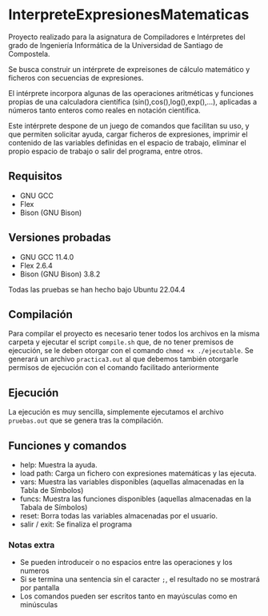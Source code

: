 # InterpreteExpresionesMatematicas

Proyecto realizado para la asignatura de Compiladores e Intérpretes del grado de Ingeniería Informática de la Universidad de Santiago de Compostela.

Se busca construir un intérprete de expreisones de cálculo matemático y ficheros con secuencias de expresiones.

El intérprete incorpora algunas de las operaciones aritméticas y funciones propias de una calculadora científica (sin(),cos(),log(),exp(),…), aplicadas a números tanto enteros como reales en notación científica.

Este intérprete despone de un juego de comandos que facilitan su uso, y que permiten solicitar ayuda, cargar ficheros de expresiones, imprimir el contenido de las variables definidas en el espacio de trabajo, eliminar el propio espacio de trabajo o salir del programa, entre otros.

## Requisitos

* GNU GCC
* Flex
* Bison (GNU Bison)

## Versiones probadas

* GNU GCC 11.4.0
* Flex 2.6.4
* Bison (GNU Bison) 3.8.2

Todas las pruebas se han hecho bajo Ubuntu 22.04.4

## Compilación

Para compilar el proyecto es necesario tener todos los archivos en la misma carpeta y ejecutar el script ```compile.sh``` que, de no tener premisos de ejecución, se le deben otorgar con el comando ```chmod +x ./ejecutable```. Se generará un archivo ```practica3.out``` al que debemos también otorgarle permisos de ejecución con el comando facilitado anteriormente

## Ejecución

La ejecución es muy sencilla, simplemente ejecutamos el archivo ```pruebas.out``` que se genera tras la compilación.

## Funciones y comandos

* help: Muestra la ayuda.
* load path: Carga un fichero con expresiones matemáticas y las ejecuta.
* vars: Muestra las variables disponibles (aquellas almacenadas en la Tabla de Símbolos)
* funcs: Muestra las funciones disponibles (aquellas almacenadas en la Tabala de Símbolos)
* reset: Borra todas las variables almacenadas por el usuario.
* salir / exit: Se finaliza el programa

### Notas extra

* Se pueden introduceir o no espacios entre las operaciones y los numeros
* Si se termina una sentencia sin el caracter ```;```, el resultado no se mostrará por pantalla
* Los comandos pueden ser escritos tanto en mayúsculas como en minúsculas
